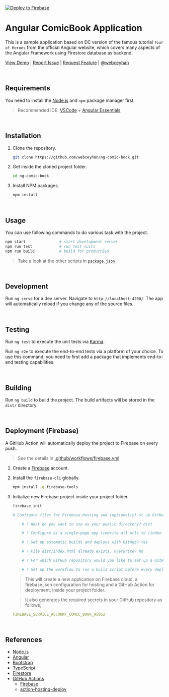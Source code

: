 <!-- AUTOMATION BADGES -->

[![Deploy to Firebase](https://github.com/webceyhan/ng-comic-book/actions/workflows/firebase.yml/badge.svg)](https://github.com/webceyhan/ng-comic-book/actions/workflows/firebase.yml)

<!-- LOGO (OPTIONAL) -->
<!-- <img src="./src/assets/hero.png" width="100px"> -->


<!-- HEADER ///////////////////////////////////////////////////////////// -->

# Angular ComicBook Application

This is a sample application based on DC version of the famous tutorial `Tour of Heroes` from the official Angular website, which covers many aspects of the Angular Framework using Firestore database as backend.

[View Demo](https://comic-book-95862.web.app) |
[Report Issue](https://github.com/webceyhan/ng-comic-book/issues) |
[Request Feature](https://github.com/webceyhan/ng-comic-book/pulls) |
[@webceyhan](https://twitter.com/webceyhan)

<br>
<!-- REQUIREMENTS /////////////////////////////////////////////////////// -->

## Requirements

You need to install the [Node.js](https://nodejs.dev/)
and `npm` package manager first.

> Recommended IDE:
> [VSCode](https://code.visualstudio.com/) + [Angular Essentials](https://marketplace.visualstudio.com/items?itemName=johnpapa.angular-essentials)

<br>
<!-- INSTALLATION //////////////////////////////////////////////////////// -->

## Installation

1. Clone the repository.
    ```sh
    git clone https://github.com/webceyhan/ng-comic-book.git
    ```
2. Get inside the cloned project folder.
    ```sh
    cd ng-comic-book
    ```
3. Install NPM packages.
    ```sh
    npm install
    ```

<br>
<!-- USAGE /////////////////////////////////////////////////////////////// -->

## Usage

You can use following commands to do various task with the project.

```sh
npm start               # start development server
npm run test            # run test suits
npm run build           # build for production
```

> Take a look at the other scripts in [`package.json`](./package.json)

<br>
<!-- DEVELOPMENT ///////////////////////////////////////////////////////// -->

## Development

Run `ng serve` for a dev server. Navigate to `http://localhost:4200/`. The app will automatically reload if you change any of the source files.

<br>
<!-- TESTING ///////////////////////////////////////////////////////////// -->

## Testing

Run `ng test` to execute the unit tests via [Karma](https://karma-runner.github.io).

Run `ng e2e` to execute the end-to-end tests via a platform of your choice. To use this command, you need to first add a package that implements end-to-end testing capabilities.

<br>
<!-- BUILDING //////////////////////////////////////////////////////////// -->

## Building

Run `ng build` to build the project. The build artifacts will be stored in the `dist/` directory.

<br>
<!-- DEPLOYMENT ////////////////////////////////////////////////////////// -->

## Deployment (Firebase)

A GitHub Action will automatically deploy the project to Firebase on every push.

> See the details in [.github/workflows/firebase.yml](./.github/workflows/firebase.yml)

1. Create a [Firebase](https://firebase.google.com/) account.

2. Install the `firebase-cli` globally.

    ```sh
    npm install -g firebase-tools
    ```

3. Initialize new Firebase project inside your project folder.

    ```sh
    firebase init
    
    # Configure files for Firebase Hosting and (optionally) st up GitHub Action deploys

        # ? What do you want to use as your public directory? dist

        # ? Configure as a single-page app (rewrite all urls to /index.html)? Yes

        # ? Set up automatic builds and deploys with GitHub? Yes

        # ? File dist/index.html already exists. Overwrite? No

        # ? For which GitHub repository would you like to set up a GitHub workflow? (format: user/repository) webceyhan/vue-splendid-food

        # ? Set up the workflow to run a build script before every deploy? Yes
    ```

    > This will create a new application on Firebase cloud, a firebase.json configuration for hosting and a GitHub Action for deployment, inside your project folder.

    > It also generates the required secrets in your GitHub repository as follows;

    ```yaml
    FIREBASE_SERVICE_ACCOUNT_COMIC_BOOK_95862
    ```


<br>
<!-- REFERENCES ////////////////////////////////////////////////////////// -->

## References

-   [Node.js](https://nodejs.dev/)
-   [Angular](https://angular.io/)
-   [Bootstrap](https://getbootstrap.com)
-   [TypeScript](https://www.typescriptlang.org)
-   [Firestore](https://firebase.google.com/products/firestore)
-   [GitHub Actions](https://docs.github.com/en/actions)
    -   [Firebase](https://firebase.google.com/)
    -   [action-hosting-deploy](https://github.com/FirebaseExtended/action-hosting-deploy)
